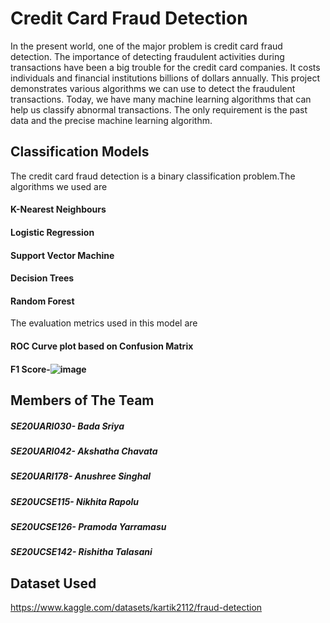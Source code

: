 # Credit Card Fraud Detection

In the present world, one of the major problem is credit card fraud detection. The importance of detecting fraudulent activities during transactions have been a big trouble for the credit card companies. It costs individuals and financial institutions billions of dollars annually. This project demonstrates various algorithms we can use to detect the fraudulent transactions. Today, we have many machine learning algorithms that can help us classify abnormal transactions. The only requirement is the past data and the precise machine learning algorithm. 

## Classification Models
The credit card fraud detection is a binary classification problem.The algorithms we used are 
#### K-Nearest Neighbours 
#### Logistic Regression 
#### Support Vector Machine 
#### Decision Trees 
#### Random Forest

The evaluation metrics used in this model are 
#### ROC Curve plot based on Confusion Matrix 

#### F1 Score-![image](https://user-images.githubusercontent.com/106539489/171011945-6b85831a-800a-4c14-99fc-cf8a952ac5ae.png)

## Members of The Team
##### SE20UARI030- Bada Sriya
##### SE20UARI042- Akshatha Chavata
##### SE20UARI178- Anushree Singhal
##### SE20UCSE115- Nikhita Rapolu
##### SE20UCSE126- Pramoda Yarramasu
##### SE20UCSE142- Rishitha Talasani

## Dataset Used
https://www.kaggle.com/datasets/kartik2112/fraud-detection
